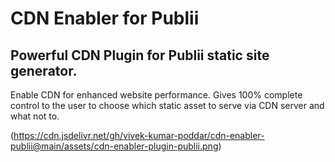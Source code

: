 # CDN Enabler for Publii
## Powerful CDN Plugin for Publii static site generator.

Enable CDN for enhanced website performance. Gives 100% complete control to the user to choose which static asset to serve via CDN server and what not to.

(https://cdn.jsdelivr.net/gh/vivek-kumar-poddar/cdn-enabler-publii@main/assets/cdn-enabler-plugin-publii.png)
